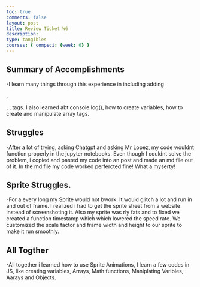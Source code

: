 ```yaml
---
toc: true
comments: false
layout: post
title: Review Ticket W6
description: 
type: tangibles
courses: { compsci: {week: 6} }
---
```


## Summary of Accomplishments
-I learn many things through this experience in including adding <div>, <p>, <a>, tags. I also learned abt console.log(), how to create variables, how to create and manipulate array tags. 

## Struggles
-After a lot of trying, asking Chatgpt and asking Mr Lopez, my code wouldnt function properly in the jupyter notebooks. Even though I couldnt solve the problem, i copied and pasted my code into an post and made an md file out of it. In the md file my code worked perfercted fine! What a myserty!

## Sprite Struggles.
-For a every long my Sprite would not bwork. It would glitch a lot and run in and out of frame. I realized i had to get the sprite sheet from a website instead of screenshoting it. Also my sprite was rly fats and to fixed we created a function timestamp which which lowered the speed rate. We customized the scale factor and frame width and height to our sprite to make it run smoothly.

## All Togther
-All together i learned how to use Sprite Animations, I learn a few codes in JS, like creating variables, Arrays, Math functions, Maniplating Varibles, Aarays and Objects. 